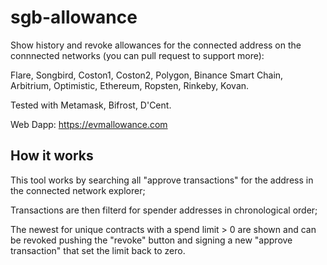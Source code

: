 # sgb-allowance
Show history and revoke allowances for the connected address on the connnected networks (you can pull request to support more):

Flare, Songbird, Coston1, Coston2, Polygon, Binance Smart Chain, Arbitrium, Optimistic, Ethereum, Ropsten, Rinkeby, Kovan.

Tested with Metamask, Bifrost, D'Cent.

Web Dapp: https://evmallowance.com 

## How it works
This tool works by searching all "approve transactions" for the address in the connected network explorer;

Transactions are then filterd for spender addresses in chronological order;

The newest for unique contracts with a spend limit > 0 are shown and can be revoked pushing the "revoke" button and signing a new "approve transaction" that set the limit back to zero.
